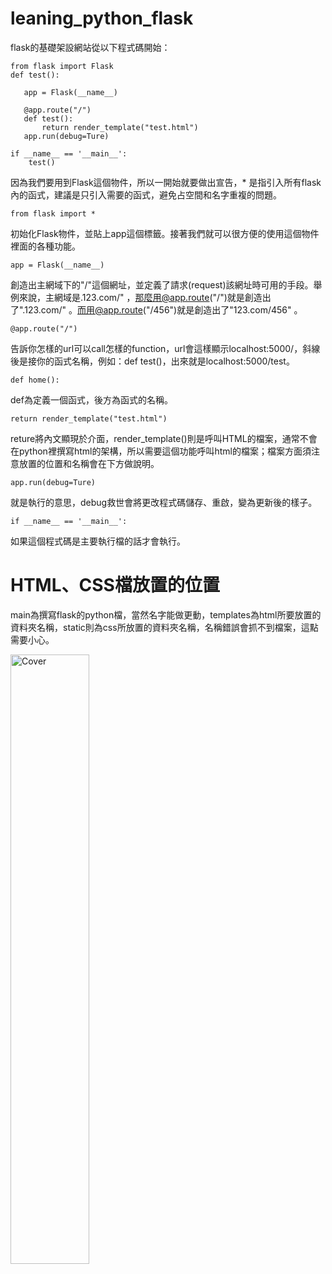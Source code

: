 # leaning_python_flask

flask的基礎架設網站從以下程式碼開始：

```
from flask import Flask
def test():

   app = Flask(__name__)

   @app.route("/")
   def test():
       return render_template("test.html")
   app.run(debug=Ture)

if __name__ == '__main__':
    test()
```
因為我們要用到Flask這個物件，所以一開始就要做出宣告，* 是指引入所有flask內的函式，建議是只引入需要的函式，避免占空間和名字重複的問題。

```from flask import *```  

初始化Flask物件，並貼上app這個標籤。接著我們就可以很方便的使用這個物件裡面的各種功能。

```app = Flask(__name__)```

創造出主網域下的"/"這個網址，並定義了請求(request)該網址時可用的手段。舉例來說，主網域是.123.com/" ，那麼用@app.route("/")就是創造出了".123.com/" 。而用@app.route("/456")就是創造出了"123.com/456" 。

```@app.route("/")```

告訴你怎樣的url可以call怎樣的function，url會這樣顯示localhost:5000/，斜線後是接你的函式名稱，例如：def test()，出來就是localhost:5000/test。

```def home():```

def為定義一個函式，後方為函式的名稱。

```return render_template("test.html")```

reture將內文顯現於介面，render_template()則是呼叫HTML的檔案，通常不會在python裡撰寫html的架構，所以需要這個功能呼叫html的檔案；檔案方面須注意放置的位置和名稱會在下方做說明。

```app.run(debug=Ture)```

就是執行的意思，debug救世會將更改程式碼儲存、重啟，變為更新後的樣子。

```if __name__ == '__main__':```

如果這個程式碼是主要執行檔的話才會執行。


# HTML、CSS檔放置的位置

main為撰寫flask的python檔，當然名字能做更動，templates為html所要放置的資料夾名稱，static則為css所放置的資料夾名稱，名稱錯誤會抓不到檔案，這點需要小心。

<img src="https://user-images.githubusercontent.com/67619529/132873855-81f6c5a4-65c6-4df8-bd6d-4b2861048fc8.png" alt="Cover" width="50%"/>



